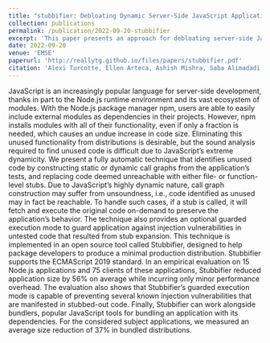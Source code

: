 ```yaml
---
title: "stubbifier: Debloating Dynamic Server-Side JavaScript Applications"
collection: publications
permalink: /publication/2022-09-20-stubbifier
excerpt: 'This paper presents an approach for debloating server-side JavaScript applications, even in the presence of dynamism. Rather than removing unused code, said code is replaced with a stub that can dynamically fetch the code if it is ever needed. In practice, not much code is loaded dynamically.'
date: 2022-09-20
venue: 'EMSE'
paperurl: 'http://reallytg.github.io/files/papers/stubbifier.pdf'
citation: 'Alexi Turcotte, Ellen Arteca, Ashish Mishra, Saba Alimadadi, and Frank Tip. <i>stubbifier: Debloating Dynamic Server-Side JavaScript Applications</i>. Empirical Software Engineering, Vol. 27, Article 161 (2022)'
---
```


JavaScript is an increasingly popular language for server-side development, thanks in part to the Node.js runtime environment and its vast ecosystem of modules. With the Node.js package manager npm, users are able to easily include external modules as dependencies in their projects. However, npm installs modules with all of their functionality, even if only a fraction is needed, which causes an undue increase in code size. Eliminating this unused functionality from distributions is desirable, but the sound analysis required to find unused code is difficult due to JavaScript’s extreme dynamicity. We present a fully automatic technique that identifies unused code by constructing static or dynamic call graphs from the application’s tests, and replacing code deemed unreachable with either file- or function-level stubs. Due to JavaScript’s highly dynamic nature, call graph construction may suffer from unsoundness, i.e., code identified as unused may in fact be reachable. To handle such cases, if a stub is called, it will fetch and execute the original code on-demand to preserve the application’s behavior. The technique also provides an optional guarded execution mode to guard application against injection vulnerabilities in untested code that resulted from stub expansion. This technique is implemented in an open source tool called Stubbifier, designed to help package developers to produce a minimal production distribution. Stubbifier supports the ECMAScript 2019 standard. In an empirical evaluation on 15 Node.js applications and 75 clients of these applications, Stubbifier reduced application size by 56% on average while incurring only minor performance overhead. The evaluation also shows that Stubbifier’s guarded execution mode is capable of preventing several known injection vulnerabilities that are manifested in stubbed-out code. Finally, Stubbifier can work alongside bundlers, popular JavaScript tools for bundling an application with its dependencies. For the considered subject applications, we measured an average size reduction of 37% in bundled distributions.